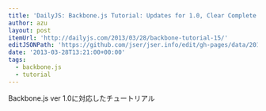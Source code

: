 ```yaml
---
title: 'DailyJS: Backbone.js Tutorial: Updates for 1.0, Clear Complete'
author: azu
layout: post
itemUrl: 'http://dailyjs.com/2013/03/28/backbone-tutorial-15/'
editJSONPath: 'https://github.com/jser/jser.info/edit/gh-pages/data/2013/03/index.json'
date: '2013-03-28T13:21:00+00:00'
tags:
  - backbone.js
  - tutorial
---
```

Backbone.js ver 1.0に対応したチュートリアル 
